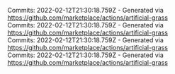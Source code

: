 Commits: 2022-02-12T21:30:18.759Z - Generated via https://github.com/marketplace/actions/artificial-grass
<br>
Commits: 2022-02-12T21:30:18.759Z - Generated via https://github.com/marketplace/actions/artificial-grass
<br>
Commits: 2022-02-12T21:30:18.759Z - Generated via https://github.com/marketplace/actions/artificial-grass
<br>
Commits: 2022-02-12T21:30:18.759Z - Generated via https://github.com/marketplace/actions/artificial-grass
<br>
